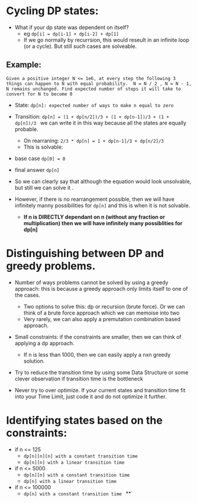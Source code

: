# Cycling DP states:
- What if your dp state was dependent on itself?
	- eg `dp[i] = dp[i-1] + dp[i-2] + dp[1]`
	- If we go normally by recurrsion, this would reseult in an infinite loop (or a cycle). But still such cases are solveable. 
 ## Example: 
 `Given a positive integer N <= 1e6, at every step the following 3 things can happen to N with equal probability.  N = N / 2 , N = N - 1, N remains unchanged. Find expected number of steps it will take to convert for N to become 0`

- State: `dp[n]: expected number of ways to make n equal to zero`
- Transition: `dp[n] = (1 + dp[n/2])/3 + (1 + dp[n-1])/3 + (1 + dp[n])/3 ` we can write it in this way because all the states are equally probable. 
	- On rearraning: `2/3 * dp[n] = 1 + dp[n-1]/3 + dp[n/2]/3`
	- This is solvable:
- base case `dp[0] = 0`
- final answer `dp[n]`

- So we can clearly say that although the equation would look unsolvable, but still we can solve it . 
- However, if there is no rearrangement possible, then we will have infinitely manny possibilities for `dp[n]` and this is when it is not solvable. 
	- **If n is DIRECTLY dependant on n (without any fraction or multiplication) then we will have infinitely many possiblities for dp[n]**

# Distinguishing between DP and greedy problems. 
- Number of ways problems cannot be solved by using a greedy approach: this is because a greedy approach only limits itself to one of the cases. 
	- Two options to solve this: dp or recursion (brute force). Or we can think of a brute force approach which we can memoise into two
	- Very rarely, we can also apply a premutation combination based approach. 
- Small constraints: if the constraints are smaller, then we can think of applying a dp approach. 
	- If n is less than 1000, then we can easily apply a nxn greedy solution. 

-   Try to reduce the transition time by using some Data Structure or some clever observation if transition time is the bottleneck
    
-   Never try to over optimize. If your current states and transition time fit into your Time Limit, just code it and do not optimize it further.

# Identifying states based on the constraints:
- if n <= 125
	- `dp[n][n][n] with a constant transition time`
	- `dp[n][n] with a linear transition time `
- if n <= 5000
	-  `dp[n][n] with a constant transition time `
	-  `dp[n] with a linear transition time `
- if n <= 100000
	- `dp[n] with a constant transition time `
**`
